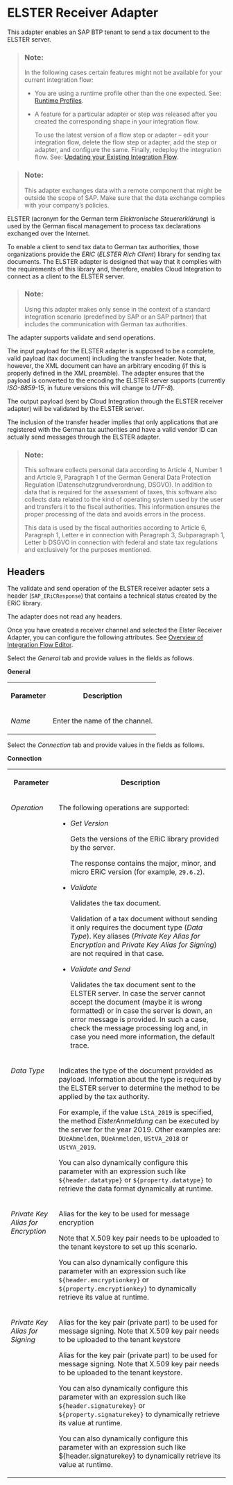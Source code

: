 <!-- loioe374ef7fb342413caf55ad6fd50384bb -->

# ELSTER Receiver Adapter

This adapter enables an SAP BTP tenant to send a tax document to the ELSTER server.

> ### Note:  
> In the following cases certain features might not be available for your current integration flow:
> 
> -   You are using a runtime profile other than the one expected. See: [Runtime Profiles](IntegrationSettings/runtime-profiles-8007daa.md).
> 
> -   A feature for a particular adapter or step was released after you created the corresponding shape in your integration flow.
> 
>     To use the latest version of a flow step or adapter – edit your integration flow, delete the flow step or adapter, add the step or adapter, and configure the same. Finally, redeploy the integration flow. See: [Updating your Existing Integration Flow](updating-your-existing-integration-flow-1f9e879.md).

> ### Note:  
> This adapter exchanges data with a remote component that might be outside the scope of SAP. Make sure that the data exchange complies with your company’s policies.

ELSTER \(acronym for the German term *Elektronische Steuererklärung*\) is used by the German fiscal management to process tax declarations exchanged over the Internet.

To enable a client to send tax data to German tax authorities, those organizations provide the *ERiC* \(*ELSTER Rich Client*\) library for sending tax documents. The ELSTER adapter is designed that way that it complies with the requirements of this library and, therefore, enables Cloud Integration to connect as a client to the ELSTER server.

> ### Note:  
> Using this adapter makes only sense in the context of a standard integration scenario \(predefined by SAP or an SAP partner\) that includes the communication with German tax authorities.

The adapter supports validate and send operations.

The input payload for the ELSTER adapter is supposed to be a complete, valid payload \(tax document\) including the transfer header. Note that, however, the XML document can have an arbitrary encoding \(if this is properly defined in the XML preamble\). The adapter ensures that the payload is converted to the encoding the ELSTER server supports \(currently *ISO-8859-15*, in future versions this will change to *UTF-8*\).

The output payload \(sent by Cloud Integration through the ELSTER receiver adapter\) will be validated by the ELSTER server.

The inclusion of the transfer header implies that only applications that are registered with the German tax authorities and have a valid vendor ID can actually send messages through the ELSTER adapter.

> ### Note:  
> This software collects personal data according to Article 4, Number 1 and Article 9, Paragraph 1 of the German General Data Protection Regulation \(Datenschutzgrundverordnung, DSGVO\). In addition to data that is required for the assessment of taxes, this software also collects data related to the kind of operating system used by the user and transfers it to the fiscal authorities. This information ensures the proper processing of the data and avoids errors in the process.
> 
> This data is used by the fiscal authorities according to Article 6, Paragraph 1, Letter e in connection with Paragraph 3, Subparagraph 1, Letter b DSGVO in connection with federal and state tax regulations and exclusively for the purposes mentioned.



<a name="loioe374ef7fb342413caf55ad6fd50384bb__section_uh3_xvn_sgb"/>

## Headers

The validate and send operation of the ELSTER receiver adapter sets a header \(`SAP_ERiCResponse`\) that contains a technical status created by the ERiC library.

The adapter does not read any headers.



Once you have created a receiver channel and selected the Elster Receiver Adapter, you can configure the following attributes. See [Overview of Integration Flow Editor](overview-of-integration-flow-editor-db10beb.md).

Select the *General* tab and provide values in the fields as follows.

**General**


<table>
<tr>
<th valign="top">

Parameter

</th>
<th valign="top">

Description

</th>
</tr>
<tr>
<td valign="top">

*Name*

</td>
<td valign="top">

Enter the name of the channel.

</td>
</tr>
</table>

Select the *Connection* tab and provide values in the fields as follows.

**Connection**


<table>
<tr>
<th valign="top">

Parameter

</th>
<th valign="top">

Description

</th>
</tr>
<tr>
<td valign="top">

*Operation* 

</td>
<td valign="top">

The following operations are supported:

-   *Get Version*

    Gets the versions of the ERiC library provided by the server.

    The response contains the major, minor, and micro ERiC version \(for example, `29.6.2`\).

-   *Validate*

    Validates the tax document.

    Validation of a tax document without sending it only requires the document type \(*Data Type*\). Key aliases \(*Private Key Alias for Encryption* and *Private Key Alias for Signing*\) are not required in that case.

-   *Validate and Send*

    Validates the tax document sent to the ELSTER server. In case the server cannot accept the document \(maybe it is wrong formatted\) or in case the server is down, an error message is provided. In such a case, check the message processing log and, in case you need more information, the default trace.




</td>
</tr>
<tr>
<td valign="top">

*Data Type* 

</td>
<td valign="top">

Indicates the type of the document provided as payload. Information about the type is required by the ELSTER server to determine the method to be applied by the tax authority.

For example, if the value `LStA_2019` is specified, the method *ElsterAnmeldung* can be executed by the server for the year 2019. Other examples are: `DUeAbmelden`, `DUeAnmelden`, `UStVA_2018` or `UStVA_2019`.

You can also dynamically configure this parameter with an expression such like `${header.datatype}` or `${property.datatype}` to retrieve the data format dynamically at runtime.

</td>
</tr>
<tr>
<td valign="top">

*Private Key Alias for Encryption* 

</td>
<td valign="top">

Alias for the key to be used for message encryption

Note that X.509 key pair needs to be uploaded to the tenant keystore to set up this scenario.

You can also dynamically configure this parameter with an expression such like `${header.encryptionkey}` or `${property.encryptionkey}` to dynamically retrieve its value at runtime.

</td>
</tr>
<tr>
<td valign="top">

*Private Key Alias for Signing* 

</td>
<td valign="top">

Alias for the key pair \(private part\) to be used for message signing. Note that X.509 key pair needs to be uploaded to the tenant keystore

Alias for the key pair \(private part\) to be used for message signing. Note that X.509 key pair needs to be uploaded to the tenant keystore.

You can also dynamically configure this parameter with an expression such like `${header.signaturekey}` or `${property.signaturekey}` to dynamically retrieve its value at runtime.

You can also dynamically configure this parameter with an expression such like $\{header.signaturekey\} to dynamically retrieve its value at runtime.

</td>
</tr>
</table>

